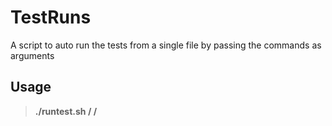 # TestRuns
A script to auto run the tests from a single file by passing the commands as arguments

## Usage

> **./runtest.sh /<test type/> /<optional filter/>**

